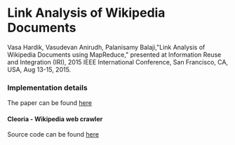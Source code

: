 # Link Analysis of Wikipedia Documents 

Vasa Hardik, Vasudevan Anirudh, Palanisamy Balaji,"Link Analysis of Wikipedia Documents using MapReduce," presented at Information Reuse and Integration (IRI), 2015 IEEE International Conference, San Francisco, CA, USA, Aug 13-15, 2015. 


### Implementation details

The paper can be found [here](https://drive.google.com/open?id=179Aet7c-O2DHu_W0gLVUBSy51ymkNrPt)

#### Cleoria - Wikipedia web crawler

Source code can be found [here](https://github.com/omkarprabhu-98/cleoria)

 